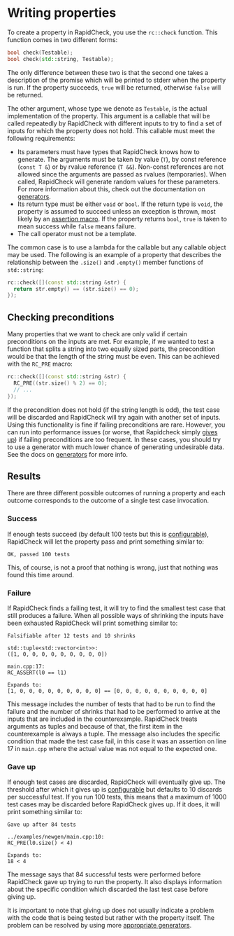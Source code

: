 Writing properties
==================
To create a property in RapidCheck, you use the `rc::check` function. This function comes in two different forms:

```C++
bool check(Testable);
bool check(std::string, Testable);
```

The only difference between these two is that the second one takes a description of the promise which will be printed to stderr when the property is run. If the property succeeds, `true` will be returned, otherwise `false` will be returned.

The other argument, whose type we denote as `Testable`, is the actual implementation of the property. This argument is a callable that will be called repeatedly by RapidCheck with different inputs to try to find a set of inputs for which the property does not hold. This callable must meet the following requirements:

- Its parameters must have types that RapidCheck knows how to generate. The arguments must be taken by value (`T`), by const reference (`const T &`) or by rvalue reference (`T &&`). Non-const references are not allowed since the arguments are passed as rvalues (temporaries). When called, RapidCheck will generate random values for these parameters. For more information about this, check out the documentation on [generators](generators.md).
- Its return type must be either `void` or `bool`. If the return type is `void`, the property is assumed to succeed unless an exception is thrown, most likely by an [assertion macro](assertions.md). If the property returns `bool`, `true` is taken to mean success while `false` means failure.
- The call operator must not be a template.

The common case is to use a lambda for the callable but any callable object may be used. The following is an example of a property that describes the relationship between the `.size()` and `.empty()` member functions of `std::string`:

```C++
rc::check([](const std::string &str) {
  return str.empty() == (str.size() == 0);
});
```

## Checking preconditions ##
Many properties that we want to check are only valid if certain preconditions on the inputs are met. For example, if we wanted to test a function that splits a string into two equally sized parts, the precondition would be that the length of the string must be even. This can be achieved with the `RC_PRE` macro:

```C++
rc::check([](const std::string &str) {
  RC_PRE((str.size() % 2) == 0);
  // ...
});
```

If the precondition does not hold (if the string length is odd), the test case will be discarded and RapidCheck will try again with another set of inputs. Using this functionality is fine if failing preconditions are rare. However, you can run into performance issues (or worse, that Rapidcheck simply [gives up](#gaveup)) if failing preconditions are too frequent. In these cases, you should try to use a generator with much lower chance of generating undesirable data. See the docs on [generators](generators.md) for more info.

## Results ##
There are three different possible outcomes of running a property and each outcome corresponds to the outcome of a single test case invocation.

### Success ###
If enough tests succeed (by default 100 tests but this is [configurable](configuration.md)), RapidCheck will let the property pass and print something similar to:

```
OK, passed 100 tests
```

This, of course, is not a proof that nothing is wrong, just that nothing was found this time around.

### Failure ###
If RapidCheck finds a failing test, it will try to find the smallest test case that still produces a failure. When all possible ways of shrinking the inputs have been exhausted RapidCheck will print something similar to:

```
Falsifiable after 12 tests and 10 shrinks

std::tuple<std::vector<int>>:
([1, 0, 0, 0, 0, 0, 0, 0, 0, 0])

main.cpp:17:
RC_ASSERT(l0 == l1)

Expands to:
[1, 0, 0, 0, 0, 0, 0, 0, 0, 0] == [0, 0, 0, 0, 0, 0, 0, 0, 0, 0]
```

This message includes the number of tests that had to be run to find the failure and the number of shrinks that had to be performed to arrive at the inputs that are included in the counterexample. RapidCheck treats arguments as tuples and because of that, the first item in the counterexample is always a tuple. The message also includes the specific condition that made the test case fail, in this case it was an assertion on line 17 in `main.cpp` where the actual value was not equal to the expected one.

### <a name="gaveup"></a>Gave up ###
If enough test cases are discarded, RapidCheck will eventually give up. The threshold after which it gives up is [configurable](configuration.md) but defaults to 10 discards per successful test. If you run 100 tests, this means that a maximum of 1000 test cases may be discarded before RapidCheck gives up. If it does, it will print something similar to:

```
Gave up after 84 tests

../examples/newgen/main.cpp:10:
RC_PRE(l0.size() < 4)

Expands to:
18 < 4
```

The message says that 84 successful tests were performed before RapidCheck gave up trying to run the property. It also displays information about the specific condition which discarded the last test case before giving up.

It is important to note that giving up does not usually indicate a problem with the code that is being tested but rather with the property itself. The problem can be resolved by using more [appropriate generators](generators.md).
